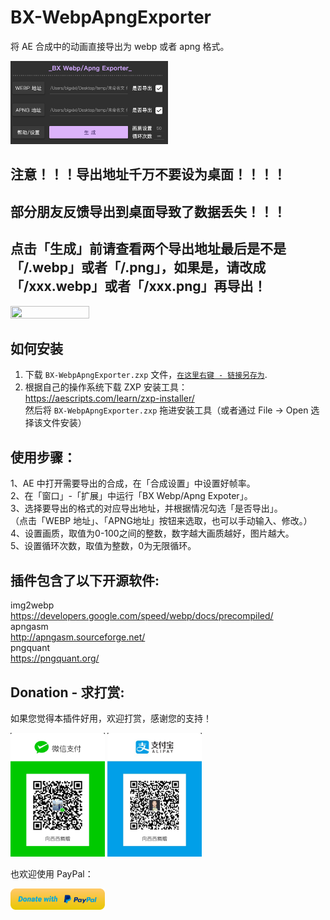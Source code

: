 # BX-WebpApngExporter
将 AE 合成中的动画直接导出为 webp 或者 apng 格式。  

[<img src="https://raw.githubusercontent.com/bigxixi/ReadMe-Resources/master/bxwebpanpgexporter/bxwebpapngexporter.png" width="50%" height="30%">](http://bigxixi.com/donate/index.html)

## 注意！！！导出地址千万不要设为桌面！！！！
## 部分朋友反馈导出到桌面导致了数据丢失！！！
## 点击「生成」前请查看两个导出地址最后是不是「/.webp」或者「/.png」，如果是，请改成「/xxx.webp」或者「/xxx.png」再导出！  

[<img src="https://pic4.zhimg.com/80/v2-c8fbe402f03a04d455d39befeb74bf9f_hd.jpg" width="50%" height="30%">](http://bigxixi.com/donate/index.html)  

## 如何安装
1. 下载 `BX-WebpApngExporter.zxp` 文件，[`在这里右键 - 链接另存为`](https://raw.githubusercontent.com/bigxixi/webp_apng_exporter_for_AE/master/BX-WebpApngExporter.zxp).</br>
2. 根据自己的操作系统下载 ZXP 安装工具：  
https://aescripts.com/learn/zxp-installer/  
然后将 `BX-WebpApngExporter.zxp` 拖进安装工具（或者通过 File -> Open 选择该文件安装）  

## 使用步骤：
1、AE 中打开需要导出的合成，在「合成设置」中设置好帧率。  
2、在「窗口」-「扩展」中运行「BX Webp/Apng Expoter」。  
3、选择要导出的格式的对应导出地址，并根据情况勾选「是否导出」。  
（点击「WEBP 地址」、「APNG地址」按钮来选取，也可以手动输入、修改。）  
4、设置画质，取值为0-100之间的整数，数字越大画质越好，图片越大。  
5、设置循环次数，取值为整数，0为无限循环。  

## 插件包含了以下开源软件:
img2webp  
https://developers.google.com/speed/webp/docs/precompiled/  
apngasm  
http://apngasm.sourceforge.net/  
pngquant  
https://pngquant.org/  

## Donation - 求打赏:
如果您觉得本插件好用，欢迎打赏，感谢您的支持！  

[<img src="https://raw.githubusercontent.com/bigxixi/bigxixi.github.io/master/donate/index.hyperesources/wechat.png" width="30%" height="30%">](http://bigxixi.com/donate/index.html)
[<img src="https://raw.githubusercontent.com/bigxixi/bigxixi.github.io/master/donate/index.hyperesources/alipay%402x.jpg" width="30%" height="30%">](http://bigxixi.com/donate/index.html)  

也欢迎使用 PayPal：  

[<img src="https://raw.githubusercontent.com/bigxixi/bigxixi.github.io/master/donate/index.hyperesources/paypal.png" width="30%" height="30%">](https://www.paypal.me/bigxixi/)  
